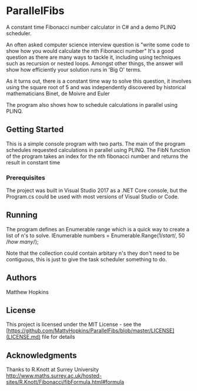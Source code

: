 # ParallelFibs
A constant time Fibonacci number calculator in C# and a demo PLINQ scheduler.

An often asked computer science interview question is "write some code to show how you would calculate the nth Fibonacci number"
It's a good question as there are many ways to tackle it, including using techniques such as recursion or nested loops.
Amongst other things, the answer will show how efficiently your solution runs in 'Big O' terms.

As it turns out, there is a constant time way to solve this question, it involves using the square root of 5 and was independently discovered by historical mathematicians Binet, de Moivre and Euler

The program also shows how to schedule calculations in parallel using PLINQ.

## Getting Started
This is a simple console program with two parts.
The main of the program schedules requested calculations in parallel using PLINQ.
The FibN function of the program takes an index for the nth fibonacci number and returns the result in constant time

### Prerequisites
The project was built in Visual Studio 2017 as a .NET Core console, but the Program.cs could be used with most versions of Visual Studio or Code.

## Running
The program defines an Enumerable range which is a quick way to create a list of n's to solve. 
IEnumerable<int> numbers = Enumerable.Range(1/*start*/, 50 /*how many*/);

Note that the collection could contain arbitary n's they don't need to be contiguous, this is just to give the task scheduler something to do.

## Authors
Matthew Hopkins

## License
This project is licensed under the MIT License - see the [https://github.com/MattyHopkins/ParallelFibs/blob/master/LICENSE](LICENSE.md) file for details

## Acknowledgments
Thanks to R.Knott at Surrey University 
http://www.maths.surrey.ac.uk/hosted-sites/R.Knott/Fibonacci/fibFormula.html#formula


